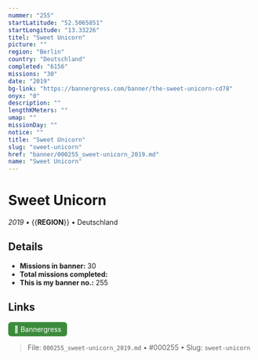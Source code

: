 ```yaml
---
nummer: "255"
startLatitude: "52.5065851"
startLongitude: "13.33226"
titel: "Sweet Unicorn"
picture: ""
region: "Berlin"
country: "Deutschland"
completed: "6156"
missions: "30"
date: "2019"
bg-link: "https://bannergress.com/banner/the-sweet-unicorn-cd78"
onyx: "0"
description: ""
lengthKMeters: ""
umap: ""
missionDay: ""
notice: ""
title: "Sweet Unicorn"
slug: "sweet-unicorn"
href: "banner/000255_sweet-unicorn_2019.md"
name: "Sweet Unicorn"
---
```

# Sweet Unicorn

*2019* • {{__REGION__}} • Deutschland





## Details

- **Missions in banner:** 30
- **Total missions completed:** 
- **This is my banner no.:** 255





## Links
<a href="https://bannergress.com/banner/the-sweet-unicorn-cd78" target="_blank" style="display:inline-block;margin-right:8px;padding:6px 12px;background:#3c8b3c;color:#fff;text-decoration:none;border-radius:6px;">🔗 Bannergress</a>



> File: `000255_sweet-unicorn_2019.md` • #000255 • Slug: `sweet-unicorn`
